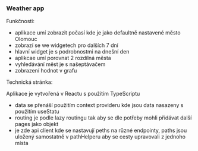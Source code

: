 ### Weather app

Funkčnosti:

 - aplikace umí zobrazit počasí kde je jako defaultně nastavené město Olomouc
 - zobrazí se we widgetech pro dalších 7 dní
 - hlavní widget je s podrobnostmi na dnešní den
 - aplikcae umí porovnat 2 rozdílná města
 - vyhledávání měst je s našeptávačem
 - zobrazení hodnot v grafu


Technická stránka:

Aplikace je vytvořená v Reactu s použítím TypeScriptu

  - data se přenáší použitím context provideru kde jsou data nasazeny s použitím useStatu
  - routing je podle lazy routingu tak aby se dle potřeby mohli přidávat další pages jako objekt
  - je zde api client kde se nastavují peths na různé endpointy, paths jsou uložený samostatně
    v pathHelperu aby se cesty upravovali z jednoho místa

